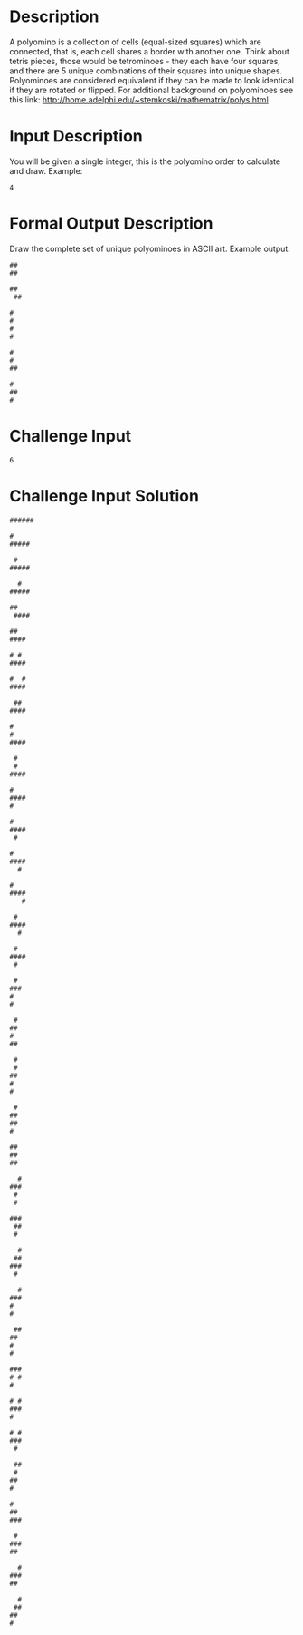 # Description

A polyomino is a collection of cells (equal-sized squares) which are connected, that is, each cell shares a border with another one. Think about tetris pieces, those would be tetrominoes - they each have four squares, and there are 5 unique combinations of their squares into unique shapes. Polyominoes are considered equivalent if they can be made to look identical if they are rotated or flipped. For additional background on polyominoes see this link: http://home.adelphi.edu/~stemkoski/mathematrix/polys.html

# Input Description

You will be given a single integer, this is the polyomino order to calculate and draw. Example:

    4

# Formal Output Description

Draw the complete set of unique polyominoes in ASCII art. Example output:

    ##
    ##

    ##
     ##
 
    #
    #
    #
    #

    #
    #
    ##

    #
    ##
    #


# Challenge Input

    6

# Challenge Input Solution

    ######

    #
    #####

     #
    #####

      #
    #####

    ##
     ####

    ##
    ####

    # #
    ####

    #  #
    ####

     ##
    ####

    #
    #
    ####

     #
     #
    ####

    #
    ####
    #

    #
    ####
     #

    #
    ####
      #

    #
    ####
       #

     #
    ####
      #

     #
    ####
     #

     #
    ###
    #
    #

     #
    ##
    #
    ##

     #
     #
    ##
    #
    #

     #
    ##
    ##
    #

    ##
    ##
    ##

      #
    ###
     #
     #

    ###
     ##
     #

      #
     ##
    ###
     #

      #
    ###
    #
    #

     ##
    ##
    #
    #

    ###
    # #
    #

    # #
    ###
    #

    # #
    ###
     #

     ##
     #
    ##
    #

    #
    ##
    ###

     #
    ###
    ##

      #
    ###
    ##

      #
     ##
    ##
    #
